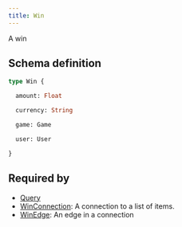 ```yaml
---
title: Win
---
```


A win

## Schema definition
```graphql
type Win {

  amount: Float 

  currency: String 

  game: Game 

  user: User 

}
```
## Required by
* [Query](graphql/schema/query.md)
* [WinConnection](graphql/schema/winconnection.md): A connection to a list of items.
* [WinEdge](graphql/schema/winedge.md): An edge in a connection
